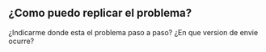 ## ¿Como puedo replicar el problema?
¿Indicarme donde esta el problema paso a paso?
¿En que version de envie ocurre?
